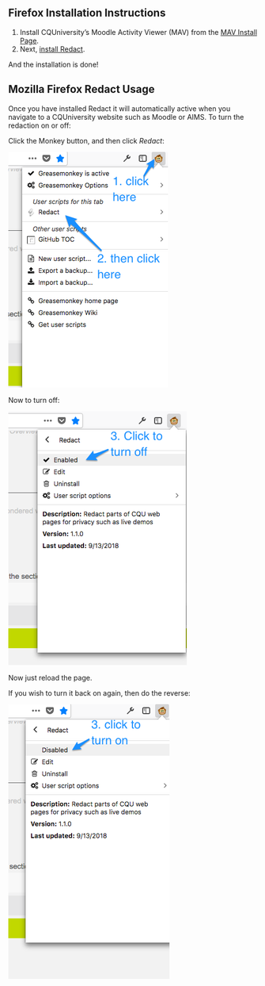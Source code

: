## Firefox Installation Instructions

1. Install CQUniversity’s Moodle Activity Viewer (MAV) from the  [MAV Install Page](https://indicators.cqu.edu.au/mav/ "Moodle Activity Viewer").  
2. Next, [install Redact](https://raw.githubusercontent.com/damoclark/Redact/cqu/Redact.user.js).

And the installation is done!

## Mozilla Firefox Redact Usage

Once you have installed Redact it will automatically active when you navigate to a CQUniversity website such as Moodle or AIMS.  To turn the redaction on or off:

Click the Monkey button, and then click _Redact_: 

![](Redact_Firefox.png)

Now to turn off:

![](Redact_Firefox_2.png)

Now just reload the page.

If you wish to turn it back on again, then do the reverse:

![](Redact_Firefox_3.png)
